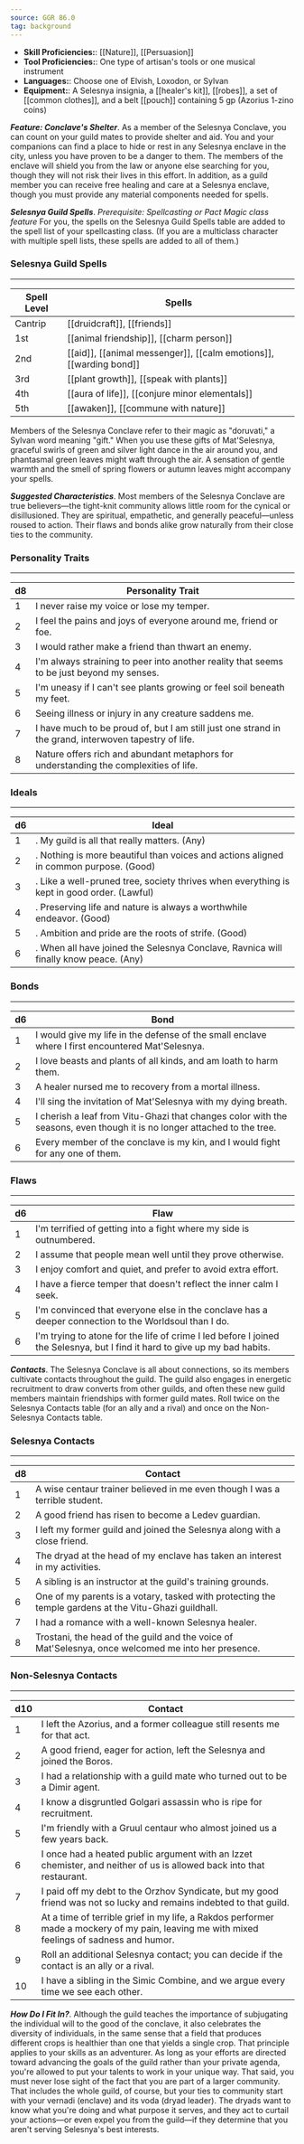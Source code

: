 ```yaml
---
source: GGR 86.0
tag: background
---
```



- **Skill Proficiencies:**: [[Nature]], [[Persuasion]]
- **Tool Proficiencies:**: One type of artisan's tools or one musical instrument
- **Languages:**: Choose one of Elvish, Loxodon, or Sylvan
- **Equipment:**: A Selesnya insignia, a [[healer's kit]], [[robes]], a set of [[common clothes]], and a belt [[pouch]] containing 5 gp (Azorius 1-zino coins)


**_Feature: Conclave's Shelter_**. As a member of the Selesnya Conclave, you can count on your guild mates to provide shelter and aid. You and your companions can find a place to hide or rest in any Selesnya enclave in the city, unless you have proven to be a danger to them. The members of the enclave will shield you from the law or anyone else searching for you, though they will not risk their lives in this effort.
In addition, as a guild member you can receive free healing and care at a Selesnya enclave, though you must provide any material components needed for spells.

**_Selesnya Guild Spells_**. _Prerequisite: Spellcasting or Pact Magic class feature_
For you, the spells on the Selesnya Guild Spells table are added to the spell list of your spellcasting class. (If you are a multiclass character with multiple spell lists, these spells are added to all of them.)
### Selesnya Guild Spells
---
|Spell Level|Spells|
|----|------------|
|Cantrip|[[druidcraft]], [[friends]]|
|1st|[[animal friendship]], [[charm person]]|
|2nd|[[aid]], [[animal messenger]], [[calm emotions]], [[warding bond]]|
|3rd|[[plant growth]], [[speak with plants]]|
|4th|[[aura of life]], [[conjure minor elementals]]|
|5th|[[awaken]], [[commune with nature]]|

Members of the Selesnya Conclave refer to their magic as "doruvati," a Sylvan word meaning "gift." When you use these gifts of Mat'Selesnya, graceful swirls of green and silver light dance in the air around you, and phantasmal green leaves might waft through the air. A sensation of gentle warmth and the smell of spring flowers or autumn leaves might accompany your spells.

**_Suggested Characteristics_**. Most members of the Selesnya Conclave are true believers—the tight-knit community allows little room for the cynical or disillusioned. They are spiritual, empathetic, and generally peaceful—unless roused to action. Their flaws and bonds alike grow naturally from their close ties to the community.
### Personality Traits
---
|d8|Personality Trait|
|----|------------|
|1|I never raise my voice or lose my temper.|
|2|I feel the pains and joys of everyone around me, friend or foe.|
|3|I would rather make a friend than thwart an enemy.|
|4|I'm always straining to peer into another reality that seems to be just beyond my senses.|
|5|I'm uneasy if I can't see plants growing or feel soil beneath my feet.|
|6|Seeing illness or injury in any creature saddens me.|
|7|I have much to be proud of, but I am still just one strand in the grand, interwoven tapestry of life.|
|8|Nature offers rich and abundant metaphors for understanding the complexities of life.|

### Ideals
---
|d6|Ideal|
|----|------------|
|1|. My guild is all that really matters. (Any)|
|2|. Nothing is more beautiful than voices and actions aligned in common purpose. (Good)|
|3|. Like a well-pruned tree, society thrives when everything is kept in good order. (Lawful)|
|4|. Preserving life and nature is always a worthwhile endeavor. (Good)|
|5|. Ambition and pride are the roots of strife. (Good)|
|6|. When all have joined the Selesnya Conclave, Ravnica will finally know peace. (Any)|

### Bonds
---
|d6|Bond|
|----|------------|
|1|I would give my life in the defense of the small enclave where I first encountered Mat'Selesnya.|
|2|I love beasts and plants of all kinds, and am loath to harm them.|
|3|A healer nursed me to recovery from a mortal illness.|
|4|I'll sing the invitation of Mat'Selesnya with my dying breath.|
|5|I cherish a leaf from Vitu-Ghazi that changes color with the seasons, even though it is no longer attached to the tree.|
|6|Every member of the conclave is my kin, and I would fight for any one of them.|

### Flaws
---
|d6|Flaw|
|----|------------|
|1|I'm terrified of getting into a fight where my side is outnumbered.|
|2|I assume that people mean well until they prove otherwise.|
|3|I enjoy comfort and quiet, and prefer to avoid extra effort.|
|4|I have a fierce temper that doesn't reflect the inner calm I seek.|
|5|I'm convinced that everyone else in the conclave has a deeper connection to the Worldsoul than I do.|
|6|I'm trying to atone for the life of crime I led before I joined the Selesnya, but I find it hard to give up my bad habits.|


**_Contacts_**. The Selesnya Conclave is all about connections, so its members cultivate contacts throughout the guild. The guild also engages in energetic recruitment to draw converts from other guilds, and often these new guild members maintain friendships with former guild mates.
Roll twice on the Selesnya Contacts table (for an ally and a rival) and once on the Non-Selesnya Contacts table.
### Selesnya Contacts
---
|d8|Contact|
|----|------------|
|1|A wise centaur trainer believed in me even though I was a terrible student.|
|2|A good friend has risen to become a Ledev guardian.|
|3|I left my former guild and joined the Selesnya along with a close friend.|
|4|The dryad at the head of my enclave has taken an interest in my activities.|
|5|A sibling is an instructor at the guild's training grounds.|
|6|One of my parents is a votary, tasked with protecting the temple gardens at the Vitu-Ghazi guildhall.|
|7|I had a romance with a well-known Selesnya healer.|
|8|Trostani, the head of the guild and the voice of Mat'Selesnya, once welcomed me into her presence.|

### Non-Selesnya Contacts
---
|d10|Contact|
|----|------------|
|1|I left the Azorius, and a former colleague still resents me for that act.|
|2|A good friend, eager for action, left the Selesnya and joined the Boros.|
|3|I had a relationship with a guild mate who turned out to be a Dimir agent.|
|4|I know a disgruntled Golgari assassin who is ripe for recruitment.|
|5|I'm friendly with a Gruul centaur who almost joined us a few years back.|
|6|I once had a heated public argument with an Izzet chemister, and neither of us is allowed back into that restaurant.|
|7|I paid off my debt to the Orzhov Syndicate, but my good friend was not so lucky and remains indebted to that guild.|
|8|At a time of terrible grief in my life, a Rakdos performer made a mockery of my pain, leaving me with mixed feelings of sadness and humor.|
|9|Roll an additional Selesnya contact; you can decide if the contact is an ally or a rival.|
|10|I have a sibling in the Simic Combine, and we argue every time we see each other.|


**_How Do I Fit In?_**. Although the guild teaches the importance of subjugating the individual will to the good of the conclave, it also celebrates the diversity of individuals, in the same sense that a field that produces different crops is healthier than one that yields a single crop. That principle applies to your skills as an adventurer. As long as your efforts are directed toward advancing the goals of the guild rather than your private agenda, you're allowed to put your talents to work in your unique way.
That said, you must never lose sight of the fact that you are part of a larger community. That includes the whole guild, of course, but your ties to community start with your vernadi (enclave) and its voda (dryad leader). The dryads want to know what you're doing and what purpose it serves, and they act to curtail your actions—or even expel you from the guild—if they determine that you aren't serving Selesnya's best interests.
